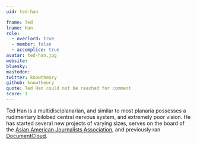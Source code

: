 ```yaml
---
uid: ted-han

fname: Ted
lname: Han
role:
  - overlord: true
  - member: false
  - accomplice: true
avatar: ted-han.jpg
website: 
bluesky: 
mastodon: 
twitter: knowtheory
github: knowtheory
quote: Ted Han could not be reached for comment
score: 1
---
```


Ted Han is a multidisciplanarian, and similar to most planaria possesses a rudimentary bilobed central nervous system, and extremely poor vision.  He has started several new projects of varying sizes, serves on the board of the [Asian American Journalists Association](https://www.aaja.org), and previously ran [DocumentCloud](https://www.documentcloud.org).
